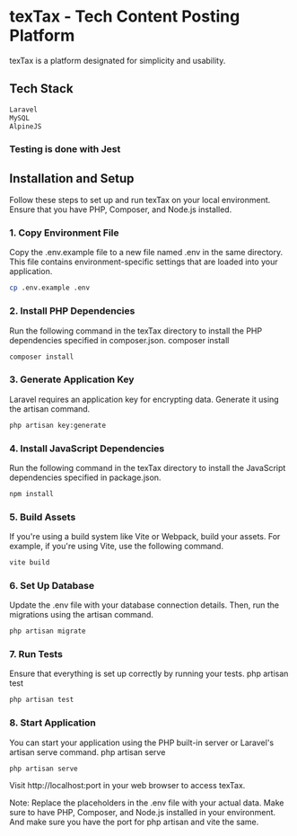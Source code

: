 # texTax - Tech Content Posting Platform
texTax is a platform designated for simplicity and usability.

## Tech Stack
```bash
Laravel
MySQL
AlpineJS
```
### Testing is done with Jest


## Installation and Setup
Follow these steps to set up and run texTax on your local environment. Ensure that you have PHP, Composer, and Node.js installed.

### 1. Copy Environment File
Copy the .env.example file to a new file named .env in the same directory. This file contains environment-specific settings that are loaded into your application.

```bash
cp .env.example .env
```

### 2. Install PHP Dependencies
Run the following command in the texTax directory to install the PHP dependencies specified in composer.json.
composer install
```bash
composer install
```

### 3. Generate Application Key
Laravel requires an application key for encrypting data. Generate it using the artisan command.
```bash
php artisan key:generate
```

### 4. Install JavaScript Dependencies
Run the following command in the texTax directory to install the JavaScript dependencies specified in package.json.
```bash
npm install
```

### 5. Build Assets
If you're using a build system like Vite or Webpack, build your assets. For example, if you're using Vite, use the following command.
```bash
vite build
```

### 6. Set Up Database
Update the .env file with your database connection details. Then, run the migrations using the artisan command.
```bash
php artisan migrate
```

### 7. Run Tests
Ensure that everything is set up correctly by running your tests.
php artisan test
```bash
php artisan test
```

### 8. Start Application
You can start your application using the PHP built-in server or Laravel's artisan serve command.
php artisan serve
```bash
php artisan serve
```

Visit http://localhost:port in your web browser to access texTax.

Note: Replace the placeholders in the .env file with your actual data. Make sure to have PHP, Composer, and Node.js installed in your environment. And make sure you have the port for php artisan and vite the same.
